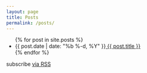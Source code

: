 ```yaml
---
layout: page
title: Posts
permalink: /posts/
---
```


<div class="home">

  <ul class="post-page-list">
    {% for post in site.posts %}
      <li>
        <span class="post-page-meta">{{ post.date | date: "%b %-d, %Y" }}<a class="post-page-link" href="{{ post.url | prepend: site.baseurl }}">   {{ post.title }}</a></span>
      </li>
    {% endfor %}
  </ul>

  <p class="rss-subscribe">subscribe <a href="{{ "/feed.xml" | prepend: site.baseurl }}">via RSS</a></p>

</div>
